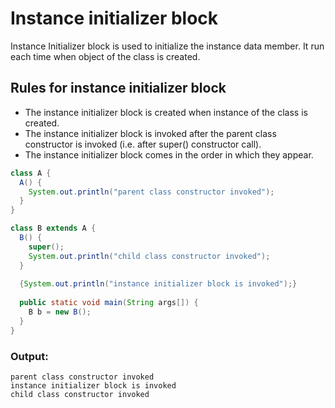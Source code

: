 # Instance initializer block
Instance Initializer block is used to initialize the instance data member. It run each time when object of the class is created.

## Rules for instance initializer block
- The instance initializer block is created when instance of the class is created.
- The instance initializer block is invoked after the parent class constructor is invoked (i.e. after super() constructor call).
- The instance initializer block comes in the order in which they appear.

```java
class A {  
  A() {  
    System.out.println("parent class constructor invoked");  
  }  
}  

class B extends A {  
  B() {  
    super();  
    System.out.println("child class constructor invoked");  
  }  
  
  {System.out.println("instance initializer block is invoked");}  
  
  public static void main(String args[]) {  
    B b = new B();  
  }  
}  
```

### Output:
```
parent class constructor invoked
instance initializer block is invoked
child class constructor invoked
```
